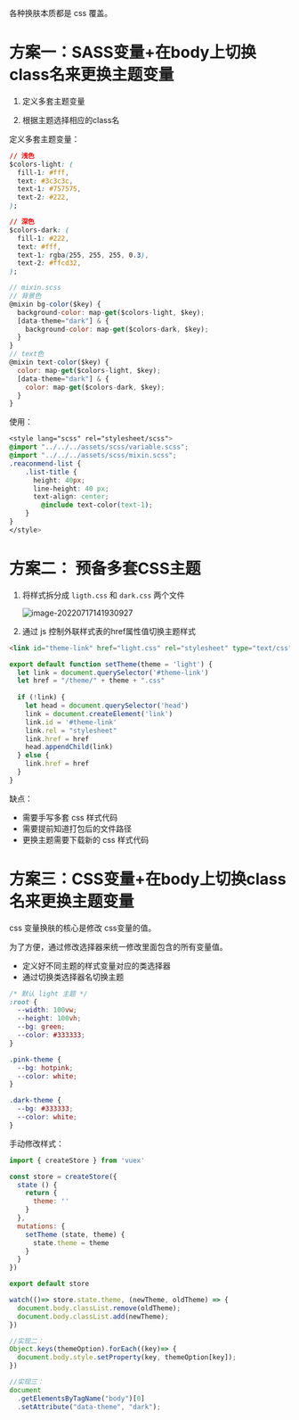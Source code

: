各种换肤本质都是 css 覆盖。

# 方案一：SASS变量+在body上切换class名来更换主题变量

1. 定义多套主题变量

2. 根据主题选择相应的class名



定义多套主题变量：

~~~css
// 浅色
$colors-light: (
  fill-1: #fff,
  text: #3c3c3c,
  text-1: #757575,
  text-2: #222,
);

// 深色
$colors-dark: (
  fill-1: #222,
  text: #fff,
  text-1: rgba(255, 255, 255, 0.3),
  text-2: #ffcd32,
);
~~~



~~~js
// mixin.scss
// 背景色
@mixin bg-color($key) {
  background-color: map-get($colors-light, $key);
  [data-theme="dark"] & {
    background-color: map-get($colors-dark, $key);
  }
}
// text色
@mixin text-color($key) {
  color: map-get($colors-light, $key);
  [data-theme="dark"] & {
    color: map-get($colors-dark, $key);
  }
}
~~~

使用：

~~~css
<style lang="scss" rel="stylesheet/scss">
@import "../../../assets/scss/variable.scss";
@import "../../../assets/scss/mixin.scss";
.reaconmend-list {
    .list-title {
      height: 40px;
      line-height: 40 px;
      text-align: center;
        @include text-color(text-1);
    }
}
</style>
~~~







# 方案二： 预备多套CSS主题

1. 将样式拆分成 `ligth.css` 和 `dark.css` 两个文件

   ![image-20220717141930927](C:\Users\64554\AppData\Roaming\Typora\typora-user-images\image-20220717141930927.png)

2. 通过 js 控制外联样式表的href属性值切换主题样式

```html
<link id="theme-link" href="light.css" rel="stylesheet" type="text/css">
```



~~~js
export default function setTheme(theme = 'light') {
  let link = document.querySelector('#theme-link')
  let href = "/theme/" + theme + ".css"
  
  if (!link) {
    let head = document.querySelector('head')
    link = document.createElement('link')
    link.id = '#theme-link'
    link.rel = "stylesheet"
    link.href = href
    head.appendChild(link)
  } else {
    link.href = href
  }
}
~~~

缺点：

+ 需要手写多套 css 样式代码
+ 需要提前知道打包后的文件路径
+ 更换主题需要下载新的 css 样式代码







# 方案三：CSS变量+在body上切换class名来更换主题变量

css 变量换肤的核心是修改 css变量的值。

为了方便，通过修改选择器来统一修改里面包含的所有变量值。

+ 定义好不同主题的样式变量对应的类选择器
+ 通过切换类选择器名切换主题

~~~css
/* 默认 light 主题 */
:root {
  --width: 100vw;
  --height: 100vh;
  --bg: green;
  --color: #333333;
}

.pink-theme {
  --bg: hotpink;
  --color: white;
}

.dark-theme {
  --bg: #333333;
  --color: white;
}
~~~

手动修改样式：

~~~js
import { createStore } from 'vuex'

const store = createStore({
  state () {
    return {
      theme: ''
    }
  },
  mutations: {
    setTheme (state, theme) {
      state.theme = theme
    }
  }
})

export default store
~~~



~~~js
watch(()=> store.state.theme, (newTheme, oldTheme) => {
  document.body.classList.remove(oldTheme);
  document.body.classList.add(newTheme);
})

//实现二：
Object.keys(themeOption).forEach((key)=> {
  document.body.style.setProperty(key, themeOption[key]);
})

//实现三：
document
  .getElementsByTagName("body")[0]
  .setAttribute("data-theme", "dark");
~~~







